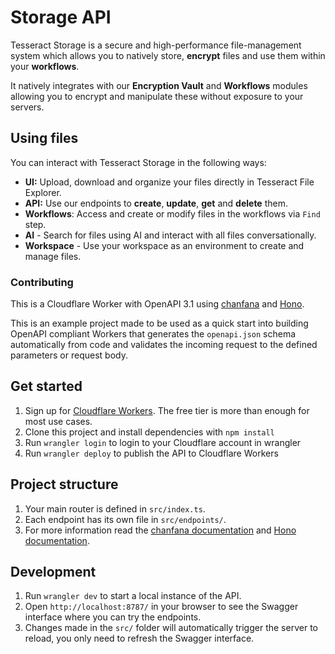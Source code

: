 # Storage API

Tesseract Storage is a secure and high-performance file-management system which allows you to natively store, **encrypt** files and use them within your **workflows**.

It natively integrates with our **Encryption Vault** and **Workflows** modules allowing you to encrypt and manipulate these without exposure to your servers.

## Using files

You can interact with Tesseract Storage in the following ways:

* **UI:** Upload, download and organize your files directly in Tesseract File Explorer.
* **API:** Use our endpoints to **create**, **update**, **get** and **delete** them.
* **Workflows**: Access and create or modify files in the workflows via `Find` step.
* **AI** - Search for files using AI and interact with all files conversationally.
* **Workspace** - Use your workspace as an environment to create and manage files.


### Contributing
This is a Cloudflare Worker with OpenAPI 3.1 using [chanfana](https://github.com/cloudflare/chanfana) and [Hono](https://github.com/honojs/hono).

This is an example project made to be used as a quick start into building OpenAPI compliant Workers that generates the
`openapi.json` schema automatically from code and validates the incoming request to the defined parameters or request body.

## Get started

1. Sign up for [Cloudflare Workers](https://workers.dev). The free tier is more than enough for most use cases.
2. Clone this project and install dependencies with `npm install`
3. Run `wrangler login` to login to your Cloudflare account in wrangler
4. Run `wrangler deploy` to publish the API to Cloudflare Workers

## Project structure

1. Your main router is defined in `src/index.ts`.
2. Each endpoint has its own file in `src/endpoints/`.
3. For more information read the [chanfana documentation](https://chanfana.pages.dev/) and [Hono documentation](https://hono.dev/docs).

## Development

1. Run `wrangler dev` to start a local instance of the API.
2. Open `http://localhost:8787/` in your browser to see the Swagger interface where you can try the endpoints.
3. Changes made in the `src/` folder will automatically trigger the server to reload, you only need to refresh the Swagger interface.
